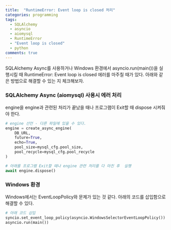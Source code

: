 ```yaml
---
title:  "RuntimeError: Event loop is closed 처리"
categories: programming
tags:
  - SQLAlchemy
  - asyncio
  - aiomysql
  - RuntimeError
  - "Event loop is closed"
  - python
comments: true
---
```


SQLAlchemy Async를 사용하거나 Windows 환경에서 asyncio.run(main())을 실행시킬 때
RuntimeError: Event loop is closed 에러를 마주칠 때가 있다. 아래와 같은
방법으로 해결할 수 있는 지 체크해보자.

### SQLAlchemy Async (aiomysql) 사용시 에러 처리

engine을 engine과 관련된 처리가 끝났을 때나 프로그램이 Exit할 때
dispose 시켜줘야 한다.

```python
# engine 선언 - 다른 파일에 있을 수 있다.
engine = create_async_engine(
    DB_URL,
    future=True,
    echo=True,
    pool_size=mysql_cfg.pool_size,
    pool_recycle=mysql_cfg.pool_recycle
)

# 아래를 프로그램 Exit할 때나 engine 관련 처리를 다 마친 후  실행
await engine.dispose()
```

### Windows 환경

Windows에서는 EventLoopPolicy와 문제가 있는 것 같다. 아래의 코드를 삽입함으로
해결할 수 있다.

```python
# 아래 코드 삽입
syncio.set_event_loop_policy(asyncio.WindowsSelectorEventLoopPolicy())
asyncio.run(main())
```